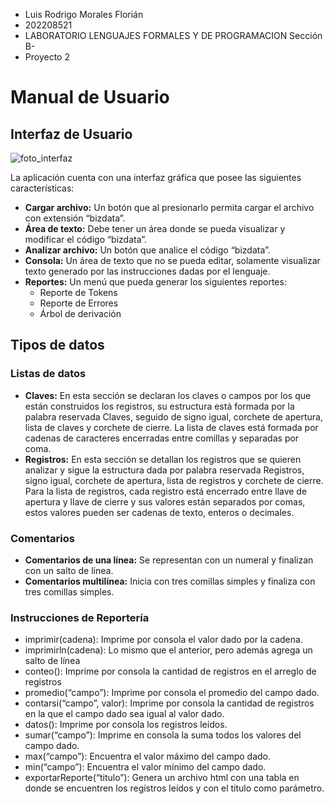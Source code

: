 - Luis Rodrigo Morales Florián
- 202208521
- LABORATORIO LENGUAJES FORMALES Y DE PROGRAMACION Sección B-
- Proyecto 2

# Manual de Usuario
## Interfaz de Usuario
![foto_interfaz](https://res.cloudinary.com/dyin2bpxi/image/upload/v1698447483/2023/Lenguajes%20Formales/Proyecto%202/jt9t9mjy8psijniynibj.png)

La aplicación cuenta con una interfaz gráfica que posee las siguientes características:

 - **Cargar archivo:** Un botón que al presionarlo permita cargar el archivo
   con extensión “bizdata”.  
 - **Área de texto:** Debe tener un área donde se
   pueda visualizar y modificar el código “bizdata”.  
 - **Analizar archivo:** Un botón que analice el código “bizdata”.  
 - **Consola:** Un área de texto que no se pueda editar, solamente visualizar texto generado por las instrucciones dadas por el lenguaje.  
 -  **Reportes:** Un menú que pueda generar los siguientes reportes: 
	 - Reporte de Tokens 
	 - Reporte de Errores 
	 - Árbol de derivación

## Tipos de datos
### Listas de datos
- **Claves:** En esta sección se declaran los claves o campos por los que están
construidos los registros, su estructura está formada por la palabra reservada Claves,
seguido de signo igual, corchete de apertura, lista de claves y corchete de cierre. La lista de claves está formada por cadenas de caracteres encerradas entre comillas y separadas por coma.
- **Registros:** En esta sección se detallan los registros que se quieren analizar y sigue la estructura dada por palabra reservada Registros, signo igual, corchete de apertura, lista de registros y corchete de cierre. Para la lista de registros, cada registro está encerrado entre llave de apertura y llave de cierre y sus valores están separados por comas, estos valores pueden ser cadenas de texto, enteros o decimales.
### Comentarios
- **Comentarios de una línea:** Se representan con un numeral y finalizan con un salto de línea.
- **Comentarios multilínea:** Inicia con tres comillas simples y finaliza con tres comillas simples.
### Instrucciones de Reportería
- imprimir(cadena): Imprime por consola el valor dado por la cadena.
- imprimirln(cadena): Lo mismo que el anterior, pero además agrega un salto de línea
- conteo(): Imprime por consola la cantidad de registros en el arreglo de registros
- promedio(“campo”): Imprime por consola el promedio del campo dado.
- contarsi(“campo”, valor): Imprime por consola la cantidad de registros en la que el campo dado sea igual al valor dado.
- datos(): Imprime por consola los registros leídos.
- sumar(“campo”): Imprime en consola la suma todos los valores del campo dado.
- max(“campo”): Encuentra el valor máximo del campo dado.
- min(“campo”): Encuentra el valor mínimo del campo dado.
- exportarReporte(“titulo”): Genera un archivo html con una tabla en donde se encuentren los registros leídos y con el título como parámetro.